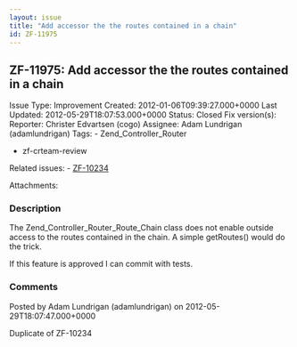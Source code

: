```yaml
---
layout: issue
title: "Add accessor the the routes contained in a chain"
id: ZF-11975
---
```


ZF-11975: Add accessor the the routes contained in a chain
----------------------------------------------------------

 Issue Type: Improvement Created: 2012-01-06T09:39:27.000+0000 Last Updated: 2012-05-29T18:07:53.000+0000 Status: Closed Fix version(s): 
 Reporter:  Christer Edvartsen (cogo)  Assignee:  Adam Lundrigan (adamlundrigan)  Tags: - Zend\_Controller\_Router
- zf-crteam-review
 
 Related issues: - [ZF-10234](/issues/browse/ZF-10234)
 
 Attachments: 
### Description

The Zend\_Controller\_Router\_Route\_Chain class does not enable outside access to the routes contained in the chain. A simple getRoutes() would do the trick.

If this feature is approved I can commit with tests.

 

 

### Comments

Posted by Adam Lundrigan (adamlundrigan) on 2012-05-29T18:07:47.000+0000

Duplicate of ZF-10234

 

 